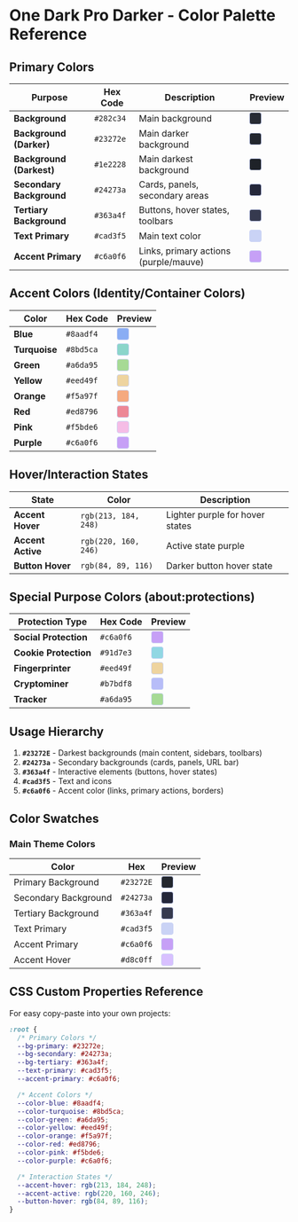 # One Dark Pro Darker - Color Palette Reference

## Primary Colors

| Purpose                  | Hex Code  | Description                           | Preview                                                                                                                  |
| ------------------------ | --------- | ------------------------------------- | ------------------------------------------------------------------------------------------------------------------------ |
| **Background**           | `#282c34` | Main background                       | <div style="width: 20px; height: 20px; background-color: #282c34; border: 1px solid #cad3f5; border-radius: 4px;"></div> |
| **Background (Darker)**  | `#23272e` | Main darker background                | <div style="width: 20px; height: 20px; background-color: #23272e; border: 1px solid #cad3f5; border-radius: 4px;"></div> |
| **Background (Darkest)** | `#1e2228` | Main darkest background               | <div style="width: 20px; height: 20px; background-color: #1e2228; border: 1px solid #cad3f5; border-radius: 4px;"></div> |
| **Secondary Background** | `#24273a` | Cards, panels, secondary areas        | <div style="width: 20px; height: 20px; background-color: #24273a; border: 1px solid #cad3f5; border-radius: 4px;"></div> |
| **Tertiary Background**  | `#363a4f` | Buttons, hover states, toolbars       | <div style="width: 20px; height: 20px; background-color: #363a4f; border: 1px solid #cad3f5; border-radius: 4px;"></div> |
| **Text Primary**         | `#cad3f5` | Main text color                       | <div style="width: 20px; height: 20px; background-color: #cad3f5; border: 1px solid #cad3f5; border-radius: 4px;"></div> |
| **Accent Primary**       | `#c6a0f6` | Links, primary actions (purple/mauve) | <div style="width: 20px; height: 20px; background-color: #c6a0f6; border: 1px solid #cad3f5; border-radius: 4px;"></div> |

## Accent Colors (Identity/Container Colors)

| Color         | Hex Code  | Preview                                                                                                                  |
| ------------- | --------- | ------------------------------------------------------------------------------------------------------------------------ |
| **Blue**      | `#8aadf4` | <div style="width: 20px; height: 20px; background-color: #8aadf4; border: 1px solid #cad3f5; border-radius: 4px;"></div> |
| **Turquoise** | `#8bd5ca` | <div style="width: 20px; height: 20px; background-color: #8bd5ca; border: 1px solid #cad3f5; border-radius: 4px;"></div> |
| **Green**     | `#a6da95` | <div style="width: 20px; height: 20px; background-color: #a6da95; border: 1px solid #cad3f5; border-radius: 4px;"></div> |
| **Yellow**    | `#eed49f` | <div style="width: 20px; height: 20px; background-color: #eed49f; border: 1px solid #cad3f5; border-radius: 4px;"></div> |
| **Orange**    | `#f5a97f` | <div style="width: 20px; height: 20px; background-color: #f5a97f; border: 1px solid #cad3f5; border-radius: 4px;"></div> |
| **Red**       | `#ed8796` | <div style="width: 20px; height: 20px; background-color: #ed8796; border: 1px solid #cad3f5; border-radius: 4px;"></div> |
| **Pink**      | `#f5bde6` | <div style="width: 20px; height: 20px; background-color: #f5bde6; border: 1px solid #cad3f5; border-radius: 4px;"></div> |
| **Purple**    | `#c6a0f6` | <div style="width: 20px; height: 20px; background-color: #c6a0f6; border: 1px solid #cad3f5; border-radius: 4px;"></div> |

## Hover/Interaction States

| State             | Color                | Description                     |
| ----------------- | -------------------- | ------------------------------- |
| **Accent Hover**  | `rgb(213, 184, 248)` | Lighter purple for hover states |
| **Accent Active** | `rgb(220, 160, 246)` | Active state purple             |
| **Button Hover**  | `rgb(84, 89, 116)`   | Darker button hover state       |

## Special Purpose Colors (about:protections)

| Protection Type       | Hex Code  | Preview                                                                                                                  |
| --------------------- | --------- | ------------------------------------------------------------------------------------------------------------------------ |
| **Social Protection** | `#c6a0f6` | <div style="width: 20px; height: 20px; background-color: #c6a0f6; border: 1px solid #cad3f5; border-radius: 4px;"></div> |
| **Cookie Protection** | `#91d7e3` | <div style="width: 20px; height: 20px; background-color: #91d7e3; border: 1px solid #cad3f5; border-radius: 4px;"></div> |
| **Fingerprinter**     | `#eed49f` | <div style="width: 20px; height: 20px; background-color: #eed49f; border: 1px solid #cad3f5; border-radius: 4px;"></div> |
| **Cryptominer**       | `#b7bdf8` | <div style="width: 20px; height: 20px; background-color: #b7bdf8; border: 1px solid #cad3f5; border-radius: 4px;"></div> |
| **Tracker**           | `#a6da95` | <div style="width: 20px; height: 20px; background-color: #a6da95; border: 1px solid #cad3f5; border-radius: 4px;"></div> |

## Usage Hierarchy

1. **`#23272E`** - Darkest backgrounds (main content, sidebars, toolbars)
2. **`#24273a`** - Secondary backgrounds (cards, panels, URL bar)
3. **`#363a4f`** - Interactive elements (buttons, hover states)
4. **`#cad3f5`** - Text and icons
5. **`#c6a0f6`** - Accent color (links, primary actions, borders)

## Color Swatches

### Main Theme Colors

| Color                | Hex       | Preview                                                                                                                  |
| -------------------- | --------- | ------------------------------------------------------------------------------------------------------------------------ |
| Primary Background   | `#23272E` | <div style="width: 20px; height: 20px; background-color: #23272E; border: 1px solid #cad3f5; border-radius: 4px;"></div> |
| Secondary Background | `#24273a` | <div style="width: 20px; height: 20px; background-color: #24273a; border: 1px solid #cad3f5; border-radius: 4px;"></div> |
| Tertiary Background  | `#363a4f` | <div style="width: 20px; height: 20px; background-color: #363a4f; border: 1px solid #cad3f5; border-radius: 4px;"></div> |
| Text Primary         | `#cad3f5` | <div style="width: 20px; height: 20px; background-color: #cad3f5; border: 1px solid #cad3f5; border-radius: 4px;"></div> |
| Accent Primary       | `#c6a0f6` | <div style="width: 20px; height: 20px; background-color: #c6a0f6; border: 1px solid #cad3f5; border-radius: 4px;"></div> |
| Accent Hover         | `#d8c0ff` | <div style="width: 20px; height: 20px; background-color: #d8c0ff; border: 1px solid #cad3f5; border-radius: 4px;"></div> |

## CSS Custom Properties Reference

For easy copy-paste into your own projects:

```css
:root {
  /* Primary Colors */
  --bg-primary: #23272e;
  --bg-secondary: #24273a;
  --bg-tertiary: #363a4f;
  --text-primary: #cad3f5;
  --accent-primary: #c6a0f6;

  /* Accent Colors */
  --color-blue: #8aadf4;
  --color-turquoise: #8bd5ca;
  --color-green: #a6da95;
  --color-yellow: #eed49f;
  --color-orange: #f5a97f;
  --color-red: #ed8796;
  --color-pink: #f5bde6;
  --color-purple: #c6a0f6;

  /* Interaction States */
  --accent-hover: rgb(213, 184, 248);
  --accent-active: rgb(220, 160, 246);
  --button-hover: rgb(84, 89, 116);
}
```
